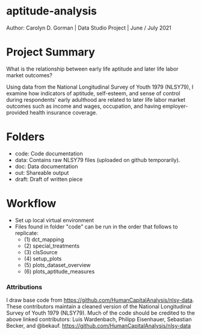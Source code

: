 # aptitude-analysis
Author: Carolyn D. Gorman  |  Data Studio Project  |  June / July 2021

# Project Summary 
What is the relationship between early life aptitude and later life labor market outcomes?

Using data from the National Longitudinal Survey of Youth 1979 (NLSY79), I examine how indicators of aptitude, self-esteem, and sense of control during respondents' early adulthood are related to later life labor market outcomes such as income and wages, occupation, and having employer-provided health insurance coverage.

# Folders 
- code: Code documentation 
- data: Contains raw NLSY79 files (uploaded on github temporarily). 
- doc: Data documentation 
- out: Shareable output 
- draft: Draft of written piece  

# Workflow
- Set up local virtual environment 
- Files found in folder "code" can be run in the order that follows to replicate: 
    - (1) dct_mapping
    - (2) special_treatments
    - (3) clsSource
    - (4) setup_plots
    - (5) plots_dataset_overview
    - (6) plots_aptitude_measures


### Attributions 
I draw base code from https://github.com/HumanCapitalAnalysis/nlsy-data. These contributors maintain a cleaned version of the National Longitudinal Survey of Youth 1979 (NLSY79). Much of the code should be credited to the above linked contributors: Luis Wardenbach, Philipp Eisenhauer, Sebastian Becker, and @bekauf.
https://github.com/HumanCapitalAnalysis/nlsy-data
